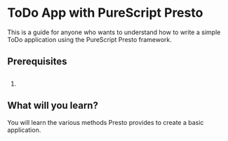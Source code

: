 # ToDo App with PureScript Presto

This is a guide for anyone who wants to understand how to write a simple ToDo application using the PureScript Presto framework.

## Prerequisites

1. ## 

## What will you learn?

You will learn the various methods Presto provides to create a basic application.

